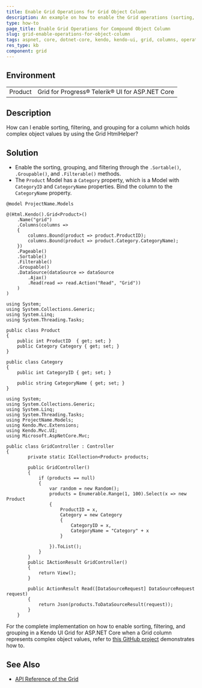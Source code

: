 ```yaml
---
title: Enable Grid Operations for Grid Object Column
description: An example on how to enable the Grid operations (sorting, filtering, grouping) for a column which represents a compound object with Telerik UI for ASP.NET Core.
type: how-to
page_title: Enable Grid Operations for Compound Object Column
slug: grid-enable-operations-for-object-column
tags: aspnet, core, dotnet-core, kendo, kendo-ui, grid, columns, operations, filtering, sorting
res_type: kb
component: grid
---
```


## Environment

<table>
 <tr>
  <td>Product</td>
  <td>Grid for Progress® Telerik® UI for ASP.NET Core</td>
 </tr>
</table>

## Description

How can I enable sorting, filtering, and grouping for a column which holds complex object values by using the Grid HtmlHelper?

## Solution

- Enable the sorting, grouping, and filtering through the `.Sortable()`, `.Groupable()`, and `.Filterable()` methods.
- The `Product` Model has a `Category` property, which is a Model with `CategoryID` and `CategoryName` properties. Bind the column to the `CategoryName` property.

```View
@model ProjectName.Models

@(Html.Kendo().Grid<Product>()
    .Name("grid")
    .Columns(columns =>
    {
        columns.Bound(product => product.ProductID);
        columns.Bound(product => product.Category.CategoryName);
    })
    .Pageable()
    .Sortable()
    .Filterable()
    .Groupable()
    .DataSource(dataSource => dataSource
        .Ajax()
        .Read(read => read.Action("Read", "Grid"))
    )
)
```
```Models
using System;
using System.Collections.Generic;
using System.Linq;
using System.Threading.Tasks;

public class Product
{
    public int ProductID  { get; set; }
    public Category Category { get; set; }
}

public class Category
{
    public int CategoryID { get; set; }

    public string CategoryName { get; set; }
}
```
```Controller
using System;
using System.Collections.Generic;
using System.Linq;
using System.Threading.Tasks;
using ProjectName.Models;
using Kendo.Mvc.Extensions;
using Kendo.Mvc.UI;
using Microsoft.AspNetCore.Mvc;

public class GridController : Controller
{
        private static ICollection<Product> products;

        public GridController()
        {
            if (products == null)
            {
                var random = new Random();
                products = Enumerable.Range(1, 100).Select(x => new Product
                {
                    ProductID = x,
                    Category = new Category
                    {
                        CategoryID = x,
                        CategoryName = "Category" + x
                    }

                }).ToList();
            }
        }
        public IActionResult GridController()
        {
            return View();
        }

        public ActionResult Read([DataSourceRequest] DataSourceRequest request)
        {
            return Json(products.ToDataSourceResult(request));
        }
    }
```

For the complete implementation on how to enable sorting, filtering, and grouping in a Kendo UI Grid for ASP.NET Core when a Grid column represents complex object values, refer to [this GitHub project](https://github.com/telerik/ui-for-aspnet-core-examples/blob/master/Telerik.Examples.Mvc/Telerik.Examples.Mvc/Views/Grid/EnableOperationsForObjectColumn.cshtml) demonstrates how to.

## See Also

* [API Reference of the Grid](https://docs.telerik.com/kendo-ui/api/javascript/ui/grid)
